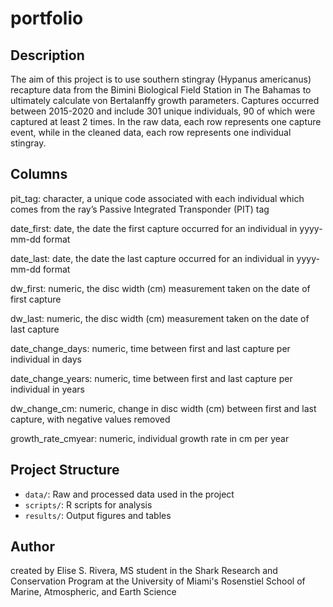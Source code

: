 # portfolio

## Description

The aim of this project is to use southern stingray (Hypanus americanus) recapture data from the Bimini Biological Field Station in The Bahamas to ultimately calculate von Bertalanffy growth parameters. Captures occurred between 2015-2020 and include 301 unique individuals, 90 of which were captured at least 2 times. In the raw data, each row represents one capture event, while in the cleaned data, each row represents one individual stingray. 


## Columns
pit_tag: character, a unique code associated with each individual which comes from the ray’s Passive Integrated Transponder (PIT) tag

date_first: date, the date the first capture occurred for an individual in yyyy-mm-dd format

date_last: date, the date the last capture occurred for an individual in yyyy-mm-dd format

dw_first: numeric, the disc width (cm) measurement taken on the date of first capture

dw_last: numeric, the disc width (cm) measurement taken on the date of last capture

date_change_days: numeric, time between first and last capture per individual in days

date_change_years: numeric, time between first and last capture per individual in years

dw_change_cm: numeric, change in disc width (cm) between first and last capture, with negative values removed

growth_rate_cmyear: numeric, individual growth rate in cm per year

## Project Structure

- `data/`: Raw and processed data used in the project 
- `scripts/`: R scripts for analysis
- `results/`: Output figures and tables

## Author

created by Elise S. Rivera, MS student in the Shark Research and Conservation Program at the University of Miami's
Rosenstiel School of Marine, Atmospheric, and Earth Science
